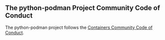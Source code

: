 ## The python-podman Project Community Code of Conduct

The python-podman project follows the [Containers Community Code of Conduct](https://github.com/containers/common/blob/master/CODE-OF-CONDUCT.md).

